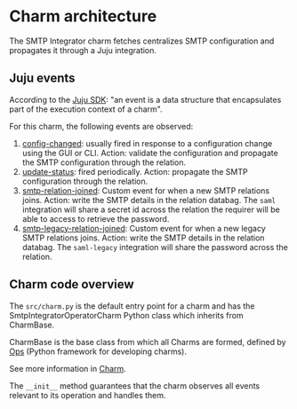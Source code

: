 # Charm architecture

The SMTP Integrator charm fetches centralizes SMTP configuration and propagates it through a Juju integration.

## Juju events

According to the [Juju SDK](https://juju.is/docs/sdk/event): "an event is a data structure that encapsulates part of the execution context of a charm".

For this charm, the following events are observed:

1. [config-changed](https://juju.is/docs/sdk/config-changed-event): usually fired in response to a configuration change using the GUI or CLI. Action: validate the configuration and propagate the SMTP configuration through the relation.
2. [update-status](https://juju.is/docs/sdk/update-status-event): fired periodically. Action: propagate the SMTP configuration through the relation.
3. [smtp-relation-joined](https://juju.is/docs/sdk/relation-name-relation-joined-event): Custom event for when a new SMTP relations joins. Action: write the SMTP details in the relation databag. The `saml` integration will share a secret id across the relation the requirer will be able to access to retrieve the password.
4. [smtp-legacy-relation-joined](https://juju.is/docs/sdk/relation-name-relation-joined-event): Custom event for when a new legacy SMTP relations joins. Action: write the SMTP details in the relation databag. The `saml-legacy` integration will share the password across the relation.

## Charm code overview

The `src/charm.py` is the default entry point for a charm and has the SmtpIntegratorOperatorCharm Python class which inherits from CharmBase.

CharmBase is the base class from which all Charms are formed, defined by [Ops](https://juju.is/docs/sdk/ops) (Python framework for developing charms).

See more information in [Charm](https://juju.is/docs/sdk/constructs#heading--charm).

The `__init__` method guarantees that the charm observes all events relevant to its operation and handles them.
